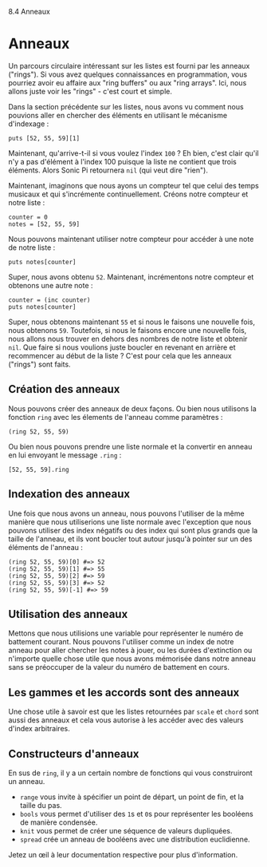 8.4 Anneaux

# Anneaux

Un parcours circulaire intéressant sur les listes est fourni par les 
anneaux ("rings"). Si vous avez quelques connaissances en programmation, 
vous pourriez avoir eu affaire aux "ring buffers" ou aux "ring arrays". 
Ici, nous allons juste voir les "rings" - c'est court et simple.

Dans la section précédente sur les listes, nous avons vu comment nous 
pouvions aller en chercher des éléments en utilisant le mécanisme 
d'indexage :

```
puts [52, 55, 59][1]
```

Maintenant, qu'arrive-t-il si vous voulez l'index `100` ? Eh bien, 
c'est clair qu'il n'y a pas d'élément à l'index 100 puisque la liste 
ne contient que trois éléments. Alors Sonic Pi retournera `nil` (qui 
veut dire "rien").

Maintenant, imaginons que nous ayons un compteur tel que celui des temps 
musicaux et qui s'incrémente continuellement. Créons notre compteur 
et notre liste :

```
counter = 0
notes = [52, 55, 59]
```

Nous pouvons maintenant utiliser notre compteur pour accéder à une 
note de notre liste :

```
puts notes[counter]
```

Super, nous avons obtenu `52`. Maintenant, incrémentons notre compteur 
et obtenons une autre note :

```
counter = (inc counter)
puts notes[counter]
```

Super, nous obtenons maintenant `55` et si nous le faisons une nouvelle 
fois, nous obtenons `59`. Toutefois, si nous le faisons encore une 
nouvelle fois, nous allons nous trouver en dehors des nombres de notre 
liste et obtenir `nil`. Que faire si nous voulions juste boucler en 
revenant en arrière et recommencer au début de la liste ? C'est pour 
cela que les anneaux ("rings") sont faits.

## Création des anneaux

Nous pouvons créer des anneaux de deux façons. Ou bien nous utilisons la 
fonction `ring` avec les élements de l'anneau comme paramètres :

```
(ring 52, 55, 59)
```

Ou bien nous pouvons prendre une liste normale et la convertir en 
anneau en lui envoyant le message `.ring` :

```
[52, 55, 59].ring
```

## Indexation des anneaux

Une fois que nous avons un anneau, nous pouvons l'utiliser de la même 
manière que nous utiliserions une liste normale avec l'exception que 
nous pouvons utiliser des index négatifs ou des index qui sont plus 
grands que la taille de l'anneau, et ils vont boucler tout autour 
jusqu'à pointer sur un des éléments de l'anneau :

```
(ring 52, 55, 59)[0] #=> 52
(ring 52, 55, 59)[1] #=> 55
(ring 52, 55, 59)[2] #=> 59
(ring 52, 55, 59)[3] #=> 52
(ring 52, 55, 59)[-1] #=> 59
```

## Utilisation des anneaux

Mettons que nous utilisions une variable pour représenter le numéro de 
battement courant. Nous pouvons l'utiliser comme un index de notre 
anneau pour aller chercher les notes à jouer, ou les durées d'extinction
ou n'importe quelle chose utile que nous avons mémorisée dans notre 
anneau sans se préoccuper de la valeur du numéro de battement en cours.

## Les gammes et les accords sont des anneaux

Une chose utile à savoir est que les listes retournées par `scale` et 
`chord` sont aussi des anneaux et cela vous autorise à les accéder 
avec des valeurs d'index arbitraires.

## Constructeurs d'anneaux

En sus de `ring`, il y a un certain nombre de fonctions qui vous
construiront un anneau.

* `range` vous invite à spécifier un point de départ, un point de 
fin, et la taille du pas.
* `bools` vous permet d'utiliser des `1`s et `0`s pour représenter les 
booléens de manière condensée.
* `knit` vous permet de créer une séquence de valeurs dupliquées.
* `spread` crée un anneau de booléens avec une distribution euclidienne.

Jetez un œil à leur documentation respective pour plus d'information.

